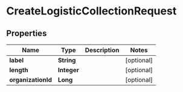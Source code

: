 
# CreateLogisticCollectionRequest

## Properties
Name | Type | Description | Notes
------------ | ------------- | ------------- | -------------
**label** | **String** |  |  [optional]
**length** | **Integer** |  |  [optional]
**organizationId** | **Long** |  |  [optional]



